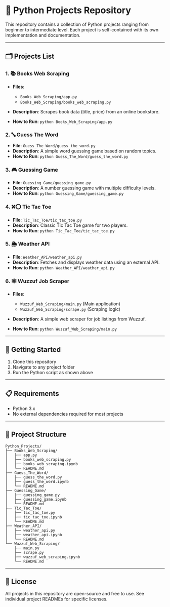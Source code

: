 # 📂 Python Projects Repository

This repository contains a collection of Python projects ranging from beginner to intermediate level. Each project is self-contained with its own implementation and documentation.

---

## 🗂 Projects List

### 1. 📚 Books Web Scraping

- **Files**:

  - `Books_Web_Scraping/app.py`
  - `Books_Web_Scraping/books_web_scraping.py`
- **Description**: Scrapes book data (title, price) from an online bookstore.
- **How to Run**: `python Books_Web_Scraping/app.py`

### 2. 🔤 Guess The Word

* **File**: `Guess_The_Word/guess_the_word.py`
* **Description**: A simple word guessing game based on random topics.
* **How to Run**: `python Guess_The_Word/guess_the_word.py`

### 3. 🎮 Guessing Game

* **File**: `Guessing_Game/guessing_game.py`
* **Description**: A number guessing game with multiple difficulty levels.
* **How to Run**: `python Guessing_Game/guessing_game.py`

### 4. ❌⭕ Tic Tac Toe

* **File**: `Tic_Tac_Toe/tic_tac_toe.py`
* **Description**: Classic Tic Tac Toe game for two players.
* **How to Run**: `python Tic_Tac_Toe/tic_tac_toe.py`

### 5. 🌦️ Weather API

* **File**: `Weather_API/weather_api.py`
* **Description**: Fetches and displays weather data using an external API.
* **How to Run**: `python Weather_API/weather_api.py`

### 6. 🕸️ Wuzzuf Job Scraper

* **Files**:

  * `Wuzzuf_Web_Scraping/main.py` (Main application)
  * `Wuzzuf_Web_Scraping/scrape.py` (Scraping logic)
* **Description**: A simple web scraper for job listings from Wuzzuf.
* **How to Run**: `python Wuzzuf_Web_Scraping/main.py`

---

## 🚀 Getting Started

1. Clone this repository
2. Navigate to any project folder
3. Run the Python script as shown above

---

## 📋 Requirements

- Python 3.x
- No external dependencies required for most projects

---

## 📜 Project Structure

```
Python_Projects/
├── Books_Web_Scraping/
│   ├── app.py
│   ├── books_web_scraping.py
│   ├── books_web_scraping.ipynb
│   └── README.md
├── Guess_The_Word/
│   ├── guess_the_word.py
│   ├── guess_the_word.ipynb
│   └── README.md
├── Guessing_Game/
│   ├── guessing_game.py
│   ├── guessing_game.ipynb
│   └── README.md
├── Tic_Tac_Toe/
│   ├── tic_tac_toe.py
│   ├── tic_tac_toe.ipynb
│   └── README.md
├── Weather_API/
│   ├── weather_api.py
│   ├── weather_api.ipynb
│   └── README.md
└── Wuzzuf_Web_Scraping/
    ├── main.py
    ├── scrape.py
    ├── wuzzuf_web_scraping.ipynb
    └── README.md
```

---

## 📄 License

All projects in this repository are open-source and free to use. See individual project READMEs for specific licenses.